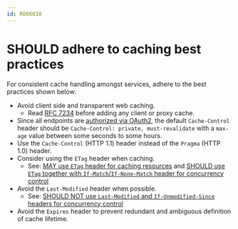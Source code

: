 ```yaml
---
id: R006010
---
```


# SHOULD adhere to caching best practices

For consistent cache handling amongst services, adhere to the best practices shown below:

- Avoid client side and transparent web caching.
  - Read [RFC 7234](https://tools.ietf.org/html/rfc7234) before adding any client or proxy cache.
- Since all endpoints are [authorized via OAuth2](../../../authorization/scopes/rules/must-define-and-assign-permissions-by-using-scopes.md), the default `Cache-Control` header should be `Cache-Control: private, must-revalidate` with a `max-age` value between some seconds to some hours.
- Use the `Cache-Control` (HTTP 1.1) header instead of the `Pragma` (HTTP 1.0) header.
- Consider using the `ETag` header when caching.
  - See: [MAY use `ETag` header for caching resources](../../headers/rules/may-use-etag-header-for-caching-resources.md) and [SHOULD use `ETag` together with `If-Match`/`If-None-Match` header for concurrency control](../../headers/rules/should-use-etag-together-with-if-match-if-none-match-header-for-concurrrency-control.md)
- Avoid the `Last-Modified` header when possible.
  - See: [SHOULD NOT use `Last-Modified` and `If-Unmodified-Since` headers for concurrency control](../../headers/rules/should-use-etag-together-with-if-match-if-none-match-header-for-concurrrency-control.md)
- Avoid the `Expires` header to prevent redundant and ambiguous definition of cache lifetime.
